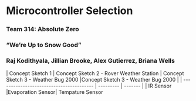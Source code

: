 # Microcontroller Selection

### Team 314: Absolute Zero

### “We’re Up to Snow Good”

### Raj Kodithyala, Jillian Brooke, Alex Gutierrez, Briana Wells

| Concept Sketch 1 | Concept Sketch 2 - Rover Weather Station | Concept Sketch 3 - Weather Bug 2000 |Concept Sketch 3 - Weather Bug 2000 |
| ---------------------------------------- | --------- | ------- |
|  IR Sensor |Evaporation Sensor| Tempature Sensor
